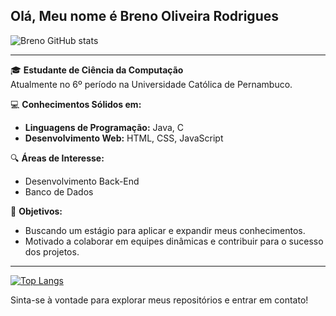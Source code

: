 ## Olá, Meu nome é Breno Oliveira Rodrigues

![Breno GitHub stats](https://github-readme-stats.vercel.app/api?username=Brelin27&show_icons=true&theme=light)

---

🎓 **Estudante de Ciência da Computação**  
Atualmente no 6º período na Universidade Católica de Pernambuco.

💻 **Conhecimentos Sólidos em:**
- **Linguagens de Programação:** Java, C
- **Desenvolvimento Web:** HTML, CSS, JavaScript

🔍 **Áreas de Interesse:**
- Desenvolvimento Back-End
- Banco de Dados

🎯 **Objetivos:**
- Buscando um estágio para aplicar e expandir meus conhecimentos.
- Motivado a colaborar em equipes dinâmicas e contribuir para o sucesso dos projetos.

---

[![Top Langs](https://github-readme-stats.vercel.app/api/top-langs/?username=Brelin27&layout=pie)](https://github.com/Brelin27/github-readme-stats)

Sinta-se à vontade para explorar meus repositórios e entrar em contato!

